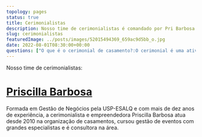 ```yaml
---
topology: pages
status: true
title: Cerimonialistas
description: Nosso time de cerimonialistas é comandado por Pri Barbosa que possui mais de 10 anos de experiência na área.
slug: cerimonialistas
featuredImage: ../posts/images/52015494369_659ac9d5bb_o.jpg
date: 2022-08-01T08:30:00+00:00
questions: ["O que é o cerimonial de casamento?:O cerimonial é uma atividade sócio-cultural, que reúne protocolos tanto por meio da tradição, quanto por meio de declarações públicas para consagrar ritos da lei e celebrar o amor.","O que faz uma cerimonialista?:A cerimonialista é a profissional responsável por organizar os protocolos e atos da cerimônia do casamento, no caso de uma casamenteira. A profissional elabora previamente roteiros e cronogramas do evento. Ela é a responsável por conduzir o andamento do cortejo. É responsável pela direção geral, que envolve a acomodação, auxílio e orientação de todos os presentes."]
---
```


Nosso time de cerimonialistas:

# [Priscilla Barbosa](/priscilla-barbosa-cerimonialista)

Formada em Gestão de Negócios pela USP-ESALQ e com mais de dez anos de experiência, a cerimonialista e empreendedora Priscilla Barbosa atua desde 2010 na organização de casamentos, cursou gestão de eventos com grandes especialistas e é consultora na área.
